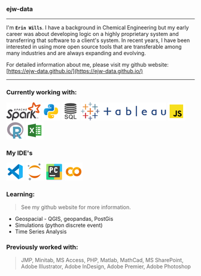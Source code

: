 ### ejw-data
<hr>

I'm **`Erin Wills`**.  I have a background in Chemical Engineering but my early career was about developing logic on a highly proprietary system and transferring that software to a client's system.  In recent years, I have been interested in using more open source tools that are transferable among many industries and are always expanding and evolving.  

For detailed information about me, please visit my github website:  [https://ejw-data.github.io/](https://ejw-data.github.io/) 

<hr>

### Currently working with:
![pySpark](./images/icons8-spark-48.png) ![Python](./images/icons8-python-48.png) ![SQL](./images/sql-icon.png) ![Tableau](./images/icons8-tableau-48.png) ![JavaScript](./images/icons8-javascript-48.png) ![R](./images/icons8-r-48.png) ![Excel](./images/icons8-microsoft-excel-48.png)

### My IDE's
![VSCode](./images/icons8-visual-studio-code-2019-48.png) ![Jupyter Notebook](./images/icons8-jupyter-48.png) ![PyCharm](./images/icon-pycharm.png) ![Google Colab](./images/icon-colab-48.png)

### Learning:  
> See my github website for more information.  
*  Geospacial - QGIS, geopandas, PostGis
*  Simulations (python discrete event)
*  Time Series Analysis

### Previously worked with:  
> JMP, Minitab, MS Access, PHP, Matlab, MathCad, MS SharePoint, Adobe Illustrator, Adobe InDesign, Adobe Premier, Adobe Photoshop


